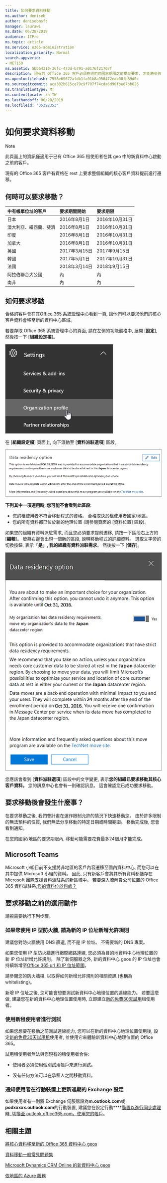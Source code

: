 ```yaml
---
title: 如何要求資料移動
ms.author: deniseb
author: denisebmsft
manager: laurawi
ms.date: 06/28/2019
audience: ITPro
ms.topic: article
ms.service: o365-administration
localization_priority: Normal
search.appverid:
- MET150
ms.assetid: 5bb64310-36fc-473d-b791-a0176f21707f
description: 現有的 Office 365 客戶必須在他們的國家期限之前提交要求, 才能將參與 Office 365 服務的客戶資料移至新的地理位置。
ms.openlocfilehash: 7558e65672afdb1fa91b8a958472eab00fb89d0c
ms.sourcegitcommit: aca382b615ce79c9f707f74cda6d90fbe87bb626
ms.translationtype: MT
ms.contentlocale: zh-TW
ms.lasthandoff: 06/28/2019
ms.locfileid: "35392353"
---
```

# <a name="how-to-request-your-data-move"></a>如何要求資料移動

> [!NOTE]
> 此頁面上的資訊僅適用于已有 Office 365 租使用者在其 geo 中的新資料中心啟動之前的客戶。 
  
現有的 Office 365 客戶有資格在 rest 上要求整個組織的核心客戶資料提前進行遷移。  
  
## <a name="when-can-i-request-a-move"></a>何時可以要求移動？

|**中有帳單位址的客戶**|**要求期間開始**|**要求期限**|
|:-----|:-----|:-----|
|日本  <br/> |2016年8月1日  <br/> |2016年10月31日  <br/> |
|澳大利亞、紐西蘭、斐濟  <br/> |2016年8月1日  <br/> |2016年10月31日  <br/> |
|印度  <br/> |2016年8月1日  <br/> |2016年10月31日  <br/> |
|加拿大  <br/> |2016年8月1日  <br/> |2016年10月31日  <br/> |
|英國  <br/> |2017年3月15日  <br/> |2017年9月15日  <br/> |
|韓國  <br/> |2017年5月1日  <br/> |2017年10月31日  <br/> |
|法國  <br/> |2018年3月14日  <br/> |2018年9月15日  <br/> |
|阿拉伯聯合大公國  <br/> |內  <br/> |內  <br/> |
|南非  <br/> |內  <br/> |內  <br/> |
   
## <a name="how-to-request-a-move"></a>如何要求移動

合格的客戶會在其[Office 365 系統管理中心](https://aka.ms/365admin)看到一頁, 讓他們可以要求他們的核心客戶資料會移至新的資料中心區域。  
  
若要存取 Office 365 系統管理中心的頁面, 請在左側的功能窗格中, 展開 [**設定**], 然後按一下 [**組織設定檔**]。
  
![反白顯示具有組織設定檔的 [設定] 功能表](media/22799fac-32b4-4f79-ae60-3f6ffb7cfbd7.png)
  
在 [**組織設定檔**] 頁面上, 向下滾動至 [**資料派駐選項**] 區段。 
  
![資料常駐卡](media/fdb02cd0-825d-4d9e-bb35-6f806282884f.png)
  
**下列其中一項適用時, 您可能不會看到此區段**:
- 您的租使用者不符合移動程式的資格。  合格取決於租使用者國家/地區。
- 您的所有資料都已位於新的地理位置 (請參閱頁面的 [資料位置] 區段)。 
  
如果您的組織有資料派駐需求, 而且您必須要求提前遷移, 請按一下區段右上方的 [**編輯**]。 螢幕右邊會出現一個新的區段, 說明移動程式的詳細資料。 選取文字旁的切換按鈕, 表示「**是」, 我的組織有資料派駐需求**。 然後按一下 [**儲存**]。
  
![資料中心加入動作畫面](media/f97ab8d2-b0e1-49bf-9d6b-bf75f3081233.png)
  
您應該會看到 [**資料派駐選項**] 區段中的文字變更, 表示**您的組織已要求移動其核心客戶資料。** 您的訊息中心也會有一則確認訊息。 這會確認您已成功要求移動。 


  
## <a name="what-happens-after-requesting-a-move"></a>要求移動後會發生什麼事？

在要求移動之後, 我們會計畫在運作限制允許的情況下快速移動您。 由於許多限制的無法預料的性質, 我們無法分享移動的特定日期或時間範圍。 移動完成後, 您會看到通知。
  
在您的國家/地區的要求期限內, 移動可能需要花費最多24個月才能完成。
  
## <a name="microsoft-teams"></a>Microsoft Teams

Microsoft 小組目前不支援將非地區的客戶內容遷移至國內資料中心, 而您可以在其中提供 Microsoft 小組的資料。  因此, 只有新客戶會將其所有資料都儲存在 Microsoft 團隊支援資料派駐系的新區域中。  若要深入瞭解貴公司位置的 Office 365 資料派駐系,[您的資料位於何處？](https://products.office.com/where-is-your-data-located)   

## <a name="optional-actions-before-you-request-a-move"></a>要求移動之前的選用動作

請視需要執行下列步驟。
  
### <a name="if-you-use-an-ip-based-firewall-add-allow-rules-for-the-new-ip-addresses"></a>如果您使用 IP 型防火牆, 請為新的 IP 位址新增允許規則

建議您對防火牆使用 DNS 篩選, 而不是 IP 位址。 不需要新的 DNS 專案。
  
如果您使用 IP 型防火牆進行網際網路連線, 您必須為目的地資料中心地理位置的新 IP 位址新增允許規則。 除了新伺服器之外, 新的資料中心 geos 的 IP 位址也會持續新增至[Office 365 url 和 IP 位址範圍](https://go.microsoft.com/fwlink/p/?LinkId=229631)。
  
請參閱您的防火牆檔, 以取得如何新增允許規則的相關資訊 (也稱為 whitelisting)。
  
新增 IP 位址之後, 您可能會想要測試新資料中心地理位置的連線能力。 若要這麼做, 建議您在新的資料中心地理位置使用時, 立即建立[新的免費30天試用](https://go.microsoft.com/fwlink/?LinkId=522463)租使用者。 
  
### <a name="test-using-a-new-tenant"></a>使用新租使用者進行測試

如果您想要在移動之前測試連線能力, 您可以在新的資料中心地理位置使用後, 設定[新的免費30天試用租](https://go.microsoft.com/fwlink/?LinkId=522463)使用者, 並使用它來體驗新資料中心地理位置的 Office 365。 
  
試用租使用者無法與您現有的租使用者合併:
  
- 使用者必須使用個別試用帳戶來進行測試。
    
- 沒有任何方法可以在承租人之間移動資料。
    
### <a name="notify-users-to-update-out-of-date-exchange-settings-on-mobile-devices"></a>通知使用者在行動裝置上更新過期的 Exchange 設定

如果使用者有一則將 Exchange 伺服器設為**m.outlook.com**或**podxxxxx.outlook.com**的行動裝置, 建議您在設定行動****[裝置以進行同步處理時, 切換至 outlook.office365.com。使用您的帳戶](https://support.office.com/article/c9139caf-01ab-41a0-827c-3c06ee569ed3)。

## <a name="related-topics"></a>相關主題

[將核心資料移至新的 Office 365 資料中心 geos](moving-data-to-new-datacenter-geos.md)

[資料移動一般常見問題集](data-move-faq.md)

[Microsoft Dynamics CRM Online 的新資料中心 geos](https://go.microsoft.com/fwlink/p/?Linkid=615924)
  
[依地區的 Azure 服務](https://azure.microsoft.com/en-us/regions/)
  

